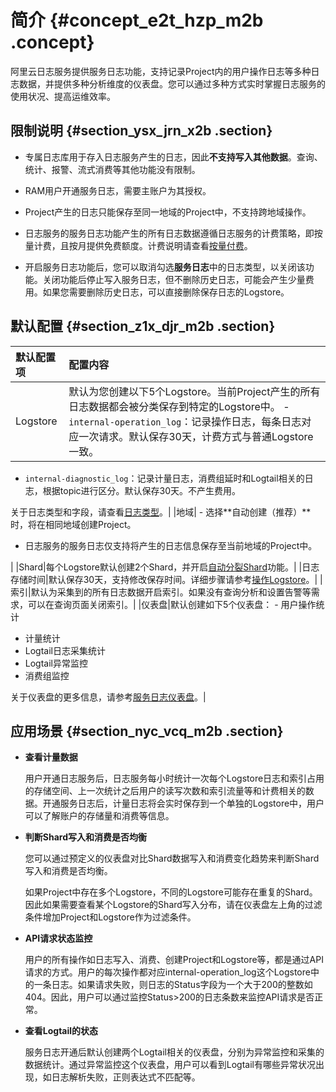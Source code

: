# 简介 {#concept_e2t_hzp_m2b .concept}

阿里云日志服务提供服务日志功能，支持记录Project内的用户操作日志等多种日志数据，并提供多种分析维度的仪表盘。您可以通过多种方式实时掌握日志服务的使用状况、提高运维效率。

## 限制说明 {#section_ysx_jrn_x2b .section}

-   专属日志库用于存入日志服务产生的日志，因此**不支持写入其他数据**。查询、统计、报警、流式消费等其他功能没有限制。

-   RAM用户开通服务日志，需要主账户为其授权。

-   Project产生的日志只能保存至同一地域的Project中，不支持跨地域操作。

-   日志服务的服务日志功能产生的所有日志数据遵循日志服务的计费策略，即按量计费，且按月提供免费额度。计费说明请查看[按量付费](../../../../cn.zh-CN/产品定价/按量付费.md)。

-   开启服务日志功能后，您可以取消勾选**服务日志**中的日志类型，以关闭该功能。关闭功能后停止写入服务日志，但不删除历史日志，可能会产生少量费用。如果您需要删除历史日志，可以直接删除保存日志的Logstore。


## 默认配置 {#section_z1x_djr_m2b .section}

|默认配置项|配置内容|
|:----|:---|
|Logstore|默认为您创建以下5个Logstore。当前Project产生的所有日志数据都会被分类保存到特定的Logstore中。 -   `internal-operation_log`：记录操作日志，每条日志对应一次请求。默认保存30天，计费方式与普通Logstore一致。
-   `internal-diagnostic_log`：记录计量日志，消费组延时和Logtail相关的日志，根据topic进行区分。默认保存30天。不产生费用。

 关于日志类型和字段，请查看[日志类型](cn.zh-CN/用户指南/服务监控/服务日志/日志类型.md)。|
|地域| -   选择**自动创建（推荐）**时，将在相同地域创建Project。
-   日志服务的服务日志仅支持将产生的日志信息保存至当前地域的Project中。

 |
|Shard|每个Logstore默认创建2个Shard，并开启[自动分裂Shard](cn.zh-CN/用户指南/准备工作/操作Shard.md)功能。|
|日志存储时间|默认保存30天，支持修改保存时间。详细步骤请参考[操作Logstore](cn.zh-CN/用户指南/准备工作/操作Logstore.md)。|
|索引|默认为采集到的所有日志数据开启索引。如果没有查询分析和设置告警等需求，可以在查询页面关闭索引。|
|仪表盘|默认创建如下5个仪表盘： -   用户操作统计
-   计量统计
-   Logtail日志采集统计
-   Logtail异常监控
-   消费组监控

 关于仪表盘的更多信息，请参考[服务日志仪表盘](cn.zh-CN/用户指南/服务监控/服务日志/服务日志仪表盘.md)。|

## 应用场景 {#section_nyc_vcq_m2b .section}

-   **查看计量数据**

    用户开通日志服务后，日志服务每小时统计一次每个Logstore日志和索引占用的存储空间、上一次统计之后用户的读写次数和索引流量等和计费相关的数据。开通服务日志后，计量日志将会实时保存到一个单独的Logstore中，用户可以了解账户的存储量和消费等信息。


-   **判断Shard写入和消费是否均衡**

    您可以通过预定义的仪表盘对比Shard数据写入和消费变化趋势来判断Shard写入和消费是否均衡。

    如果Project中存在多个Logstore，不同的Logstore可能存在重复的Shard。因此如果需要查看某个Logstore的Shard写入分布，请在仪表盘左上角的过滤条件增加Project和Logstore作为过滤条件。

-   **API请求状态监控**

    用户的所有操作如日志写入、消费、创建Project和Logstore等，都是通过API请求的方式。用户的每次操作都对应internal-operation\_log这个Logstore中的一条日志。如果请求失败，则日志的Status字段为一个大于200的整数如404。因此，用户可以通过监控Status\>200的日志条数来监控API请求是否正常。

-   **查看Logtail的状态**

    服务日志开通后默认创建两个Logtail相关的仪表盘，分别为异常监控和采集的数据统计。通过异常监控这个仪表盘，用户可以看到Logtail有哪些异常状况出现，如日志解析失败，正则表达式不匹配等。


